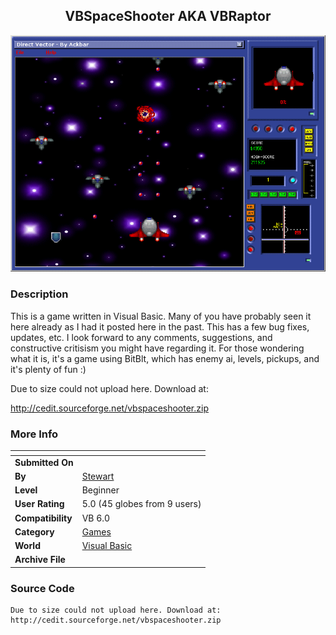 ﻿<div align="center">

## VBSpaceShooter AKA VBRaptor

<img src="PIC2002415024162022.gif">
</div>

### Description

This is a game written in Visual Basic. Many of you have probably seen it here already as I had it posted here in the past. This has a few bug fixes, updates, etc. I look forward to any comments, suggestions, and constructive critisism you might have regarding it. For those wondering what it is, it's a game using BitBlt, which has enemy ai, levels, pickups, and it's plenty of fun :)

Due to size could not upload here. Download at:

http://cedit.sourceforge.net/vbspaceshooter.zip
 
### More Info
 


<span>             |<span>
---                |---
**Submitted On**   |
**By**             |[Stewart](https://github.com/Planet-Source-Code/PSCIndex/blob/master/ByAuthor/stewart.md)
**Level**          |Beginner
**User Rating**    |5.0 (45 globes from 9 users)
**Compatibility**  |VB 6\.0
**Category**       |[Games](https://github.com/Planet-Source-Code/PSCIndex/blob/master/ByCategory/games__1-38.md)
**World**          |[Visual Basic](https://github.com/Planet-Source-Code/PSCIndex/blob/master/ByWorld/visual-basic.md)
**Archive File**   |[](https://github.com/Planet-Source-Code/stewart-vbspaceshooter-aka-vbraptor__1-33821/archive/master.zip)





### Source Code

```
Due to size could not upload here. Download at:
http://cedit.sourceforge.net/vbspaceshooter.zip
```

